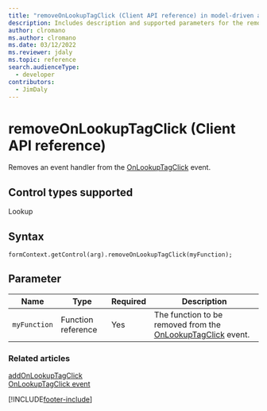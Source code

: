 ```yaml
---
title: "removeOnLookupTagClick (Client API reference) in model-driven apps| MicrosoftDocs"
description: Includes description and supported parameters for the removeOnLookupTagClick method.
author: clromano
ms.author: clromano
ms.date: 03/12/2022
ms.reviewer: jdaly
ms.topic: reference
search.audienceType: 
  - developer
contributors:
  - JimDaly
---
```

# removeOnLookupTagClick (Client API reference)

Removes an event handler from the [OnLookupTagClick](../events/onlookuptagclick.md) event.

## Control types supported

Lookup

## Syntax

`formContext.getControl(arg).removeOnLookupTagClick(myFunction);`

## Parameter

|Name|Type|Required|Description|
|--|--|--|--|
|`myFunction`|Function reference|Yes|The function to be removed from the [OnLookupTagClick](../events/onlookuptagclick.md) event.|

### Related articles

[addOnLookupTagClick](addOnLookupTagClick.md)   
[OnLookupTagClick event](../events/onlookuptagclick.md)
 
[!INCLUDE[footer-include](../../../../../includes/footer-banner.md)]
